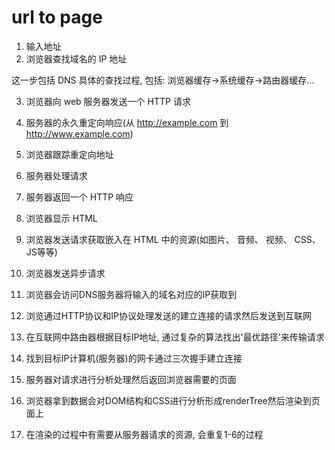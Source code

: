<!--
Created: Mon Aug 26 2019 15:19:55 GMT+0800 (China Standard Time)
Modified: Mon Aug 26 2019 15:19:55 GMT+0800 (China Standard Time)
-->
# url to page

01. 输入地址
02. 浏览器查找域名的 IP 地址

这一步包括 DNS 具体的查找过程, 包括: 浏览器缓存->系统缓存->路由器缓存...

03. 浏览器向 web 服务器发送一个 HTTP 请求
04. 服务器的永久重定向响应(从 http://example.com 到 http://www.example.com)
05. 浏览器跟踪重定向地址
06. 服务器处理请求
07. 服务器返回一个 HTTP 响应
08. 浏览器显示 HTML
09. 浏览器发送请求获取嵌入在 HTML 中的资源(如图片、 音频、 视频、 CSS、 JS等等)
10. 浏览器发送异步请求

01. 浏览器会访问DNS服务器将输入的域名对应的IP获取到
02. 浏览通过HTTP协议和IP协议处理发送的建立连接的请求然后发送到互联网
03. 在互联网中路由器根据目标IP地址, 通过复杂的算法找出'最优路径'来传输请求
04. 找到目标IP计算机(服务器)的网卡通过三次握手建立连接
05. 服务器对请求进行分析处理然后返回浏览器需要的页面
06. 浏览器拿到数据会对DOM结构和CSS进行分析形成renderTree然后渲染到页面上
07. 在渲染的过程中有需要从服务器请求的资源, 会重复1-6的过程

